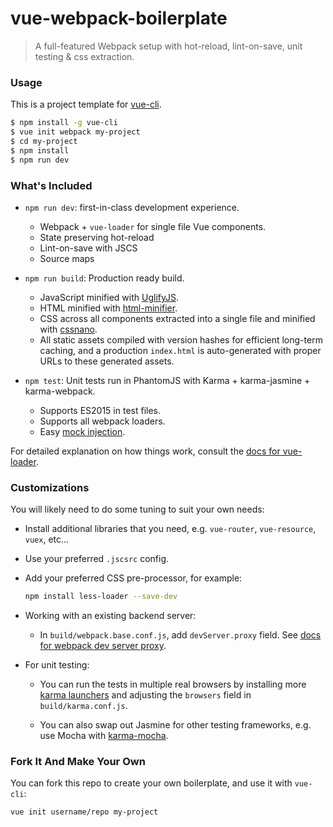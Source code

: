 # vue-webpack-boilerplate

> A full-featured Webpack setup with hot-reload, lint-on-save, unit testing & css extraction.

### Usage

This is a project template for [vue-cli](https://github.com/vuejs/vue-cli).

``` bash
$ npm install -g vue-cli
$ vue init webpack my-project
$ cd my-project
$ npm install
$ npm run dev
```

### What's Included

- `npm run dev`: first-in-class development experience.
  - Webpack + `vue-loader` for single file Vue components.
  - State preserving hot-reload
  - Lint-on-save with JSCS
  - Source maps

- `npm run build`: Production ready build.
  - JavaScript minified with [UglifyJS](https://github.com/mishoo/UglifyJS2).
  - HTML minified with [html-minifier](https://github.com/kangax/html-minifier).
  - CSS across all components extracted into a single file and minified with [cssnano](https://github.com/ben-eb/cssnano).
  - All static assets compiled with version hashes for efficient long-term caching, and a production `index.html` is auto-generated with proper URLs to these generated assets.

- `npm test`: Unit tests run in PhantomJS with Karma + karma-jasmine + karma-webpack.
  - Supports ES2015 in test files.
  - Supports all webpack loaders.
  - Easy [mock injection](http://vuejs.github.io/vue-loader/workflow/testing-with-mocks.html).

For detailed explanation on how things work, consult the [docs for vue-loader](http://vuejs.github.io/vue-loader).

### Customizations

You will likely need to do some tuning to suit your own needs:

- Install additional libraries that you need, e.g. `vue-router`, `vue-resource`, `vuex`, etc...

- Use your preferred `.jscsrc` config.

- Add your preferred CSS pre-processor, for example:

  ``` bash
  npm install less-loader --save-dev
  ```

- Working with an existing backend server:

  - In `build/webpack.base.conf.js`, add `devServer.proxy` field. See [docs for webpack dev server proxy](https://webpack.github.io/docs/webpack-dev-server.html#proxy).

- For unit testing:

  - You can run the tests in multiple real browsers by installing more [karma launchers](http://karma-runner.github.io/0.13/config/browsers.html) and adjusting the `browsers` field in `build/karma.conf.js`.

  - You can also swap out Jasmine for other testing frameworks, e.g. use Mocha with [karma-mocha](https://github.com/karma-runner/karma-mocha).

### Fork It And Make Your Own

You can fork this repo to create your own boilerplate, and use it with `vue-cli`:

``` bash
vue init username/repo my-project
```
